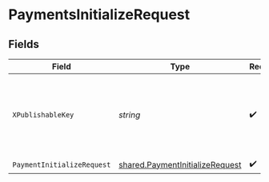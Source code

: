# PaymentsInitializeRequest


## Fields

| Field                                                                              | Type                                                                               | Required                                                                           | Description                                                                        |
| ---------------------------------------------------------------------------------- | ---------------------------------------------------------------------------------- | ---------------------------------------------------------------------------------- | ---------------------------------------------------------------------------------- |
| `XPublishableKey`                                                                  | *string*                                                                           | :heavy_check_mark:                                                                 | The publicly viewable identifier used to identify a merchant division.             |
| `PaymentInitializeRequest`                                                         | [shared.PaymentInitializeRequest](../../models/shared/paymentinitializerequest.md) | :heavy_check_mark:                                                                 | N/A                                                                                |